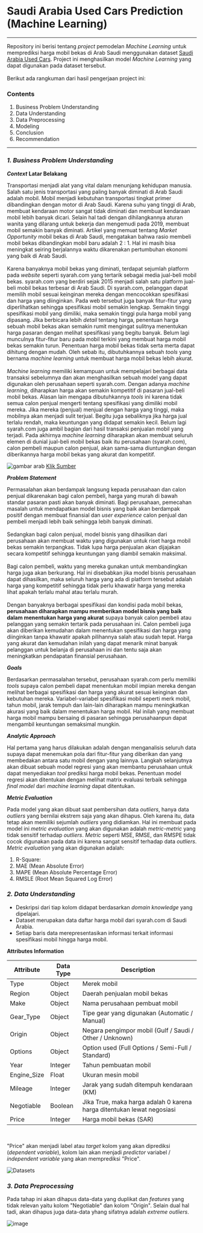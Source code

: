 # Saudi Arabia Used Cars Prediction (Machine Learning) 
****

Repository ini berisi tentang *project* pemodelan *Machine Learning* untuk memprediksi harga mobil bekas di Arab Saudi menggunakan dataset [Saudi Arabia Used Cars](https://www.kaggle.com/datasets/turkibintalib/saudi-arabia-used-cars-dataset?select=UsedCarsSA_Clean_EN.csv). Project ini menghasilkan model *Machine Learning* yang dapat digunakan pada dataset tersebut.<br> <br>
Berikut ada rangkuman dari hasil pengerjaan project ini:

### **Contents**

1. Business Problem Understanding
2. Data Understanding
3. Data Preprocessing
4. Modeling
5. Conclusion
6. Recommendation

****

### ***1. Business Problem Understanding***

***Context***
**Latar Belakang**

Transportasi menjadi alat yang vital dalam menunjang kehidupan manusia. Salah satu jenis transportasi yang paling banyak diminati di Arab Saudi adalah mobil. Mobil menjadi kebutuhan transportasi tingkat primer dibandingkan dengan motor di Arab Saudi. Karena suhu yang tinggi di Arab, membuat kendaraan motor sangat tidak diminati dan membuat kendaraan mobil lebih banyak dicari. Selain hal tadi dengan dihilangkannya aturan wanita yang dilarang untuk bekerja dan mengemudi pada 2019, membuat mobil semakin banyak diminati. Artikel yang memuat tentang *Market Opportunity* mobil bekas di Arab Saudi, mengatakan bahwa rasio membeli mobil bekas dibandingkan mobil baru adalah 2 : 1. Hal ini masih bisa meningkat seiring berjalannya waktu dikarenakan pertumbuhan ekonomi yang baik di Arab Saudi.
<br>
<br>
Karena banyaknya mobil bekas yang diminati, terdapat sejumlah platform pada *website* seperti syarah.com yang tertarik sebagai media jual-beli mobil bekas. syarah.com yang berdiri sejak 2015 menjadi salah satu platform jual-beli mobil bekas terbesar di Arab Saudi. Di syarah.com, pelanggan dapat memilih mobil sesuai keinginan mereka dengan mencocokkan spesifikasi dan harga yang diinginkan. Pada web tersebut juga banyak fitur-fitur yang diperlihatkan sehingga spesifikasi mobil semakin lengkap. Semakin tinggi spesifikasi mobil yang dimiliki, maka semakin tinggi pula harga mobil yang dipasang. JIka berbicara lebih *detail* tentang harga, penentuan harga sebuah mobil bekas akan semakin rumit mengingat sulitnya menentukan harga pasaran dengan melihat spesifikasi yang begitu banyak. Belum lagi munculnya fitur-fitur baru pada mobil terkini yang membuat harga mobil bekas semakin turun. Penentuan harga mobil bekas tidak serta merta dapat dihitung dengan mudah. Oleh sebab itu, dibutuhkannya sebuah *tools* yang bernama *machine learning* untuk membuat harga mobil bekas lebih akurat.
<br>
<br>
*Machine learning* memiliki kemampuan untuk mempelajari berbagai data transaksi sebelumnya dan akan menghasilkan sebuah model yang dapat digunakan oleh perusahaan seperti syarah.com. Dengan adanya *machine learning*, diharapkan harga akan semakin kompetitif di pasaran jual-beli mobil bekas. Alasan lain mengapa dibutuhkannya *tools* ini karena tidak semua calon penjual mengerti tentang spesifikasi yang dimiliki mobil mereka. Jika mereka (penjual) menjual dengan harga yang tinggi, maka mobilnya akan menjadi sulit terjual. Begitu juga sebaliknya jika harga jual terlalu rendah, maka keuntungan yang didapat semakin kecil. Belum lagi syarah.com juga ambil bagian dari hasil transaksi penjualan mobil yang terjadi. Pada akhirnya *machine learning* diharapkan akan membuat seluruh elemen di dunial jual-beli mobil bekas baik itu perusahaan (syarah.com), calon pembeli maupun calon penjual, akan sama-sama diuntungkan dengan diberikannya harga mobil bekas yang akurat dan kompetitif.

![gambar arab](https://media.architecturaldigest.in/wp-content/uploads/2019/05/saudi-saudi-arabia-residency-permanent-residence-expats.jpg)
[Klik Sumber](https://media.architecturaldigest.in/wp-content/uploads/2019/05/saudi-saudi-arabia-residency-permanent-residence-expats.jpg)

***Problem Statement***

Permasalahan akan berdampak langsung kepada perusahaan dan calon penjual dikarenakan bagi calon pembeli, harga yang murah di bawah standar pasaran pasti akan banyak diminati. Bagi perusahaan, pemecahan masalah untuk mendapatkan model bisnis yang baik akan berdampak positif dengan membuat finansial dan *user experience* calon penjual dan pembeli menjadi lebih baik sehingga lebih banyak diminati.
<br>
<br>
Sedangkan bagi calon penjual, model bisnis yang dihasilkan dari perusahaan akan membuat waktu yang digunakan untuk riset harga mobil bekas semakin terpangkas. Tidak lupa harga penjualan akan dijajakan secara kompetitif sehingga keuntungan yang diambil semakin maksimal.
<br>
<br>
Bagi calon pembeli, waktu yang mereka gunakan untuk membandingkan harga juga akan berkurang. Hal ini disebabkan jika model bisnis perusahaan dapat dihasilkan, maka seluruh harga yang ada di platform tersebut adalah harga yang kompetitif sehingga tidak perlu khawatir harga yang mereka lihat apakah terlalu mahal atau terlalu murah.
<br>
<br>
Dengan banyaknya berbagai spesifikasi dan kondisi pada mobil bekas, **perusahaan diharapkan mampu memberikan model bisnis yang baik dalam menentukan harga yang akurat** supaya banyak calon pembeli atau pelanggan yang semakin tertarik pada perusahaan ini. Calon pembeli juga akan diberikan kemudahan dalam menentukan spesifikasi dan harga yang diinginkan tanpa khawatir apakah pilihannya salah atau sudah tepat. Harga yang akurat dan kemudahan inilah yang dapat menarik minat banyak pelanggan untuk belanja di perusahaan ini dan tentu saja akan meningkatkan pendapatan finansial perusahaan.

***Goals***

Berdasarkan permasalahan tersebut, perusahaan syarah.com perlu memiliki *tools* supaya calon pembeli dapat menentukan mobil impian mereka dengan melihat berbagai spesifikasi dan harga yang akurat sesuai keinginan dan kebutuhan mereka. Variabel-variabel spesifikasi mobil seperti merk mobil, tahun mobil, jarak tempuh dan lain-lain diharapkan mampu meningkatkan akurasi yang baik dalam menentukan harga mobil. Hal inilah yang membuat harga mobil mampu bersaing di pasaran sehingga perusahaanpun dapat mengambil keuntungan semaksimal mungkin.

***Analytic Approach***

Hal pertama yang harus dilakukan adalah dengan menganalisis seluruh data supaya dapat menemukan pola dari fitur-fitur yang diberikan dan yang membedakan antara satu mobil dengan yang lainnya. Langkah selanjutnya akan dibuat sebuah model regresi yang akan membantu perusahaan untuk dapat menyediakan *tool* prediksi harga mobil bekas. Penentuan model regresi akan ditentukan dengan melihat matrix evaluasi terbaik sehingga *final model* dari *machine learning* dapat ditentukan.

***Metric Evaluation***

Pada model yang akan dibuat saat pembersihan data *outliers*, hanya data *outliers* yang bernilai ekstrem saja yang akan dihapus. Oleh karena itu, data tetap akan memiliki sejumlah *outliers* yang didiamkan. Hal ini membuat pada model ini *metric evaluation* yang akan digunakan adalah *metric-metric* yang tidak sensitif terhadap *outliers*. *Metric* seperti MSE, RMSE, dan RMSPE tidak cocok digunakan pada data ini karena sangat sensitif terhadap data *outliers*. *Metric evaluation* yang akan digunakan adalah:

1. R-Square:
2. MAE (Mean Absolute Error)
3. MAPE (Mean Absolute Percentage Error)
4. RMSLE (Root Mean Squared Log Error)

### ***2. Data Understanding***

- Deskripsi dari tiap kolom didapat berdasarkan *domain knowledge* yang dipelajari.
- Dataset merupakan data daftar harga mobil dari syarah.com di Saudi Arabia.
- Setiap baris data merepresentasikan informasi terkait informasi spesifikasi mobil hingga harga mobil.

**Attributes Information**

| **Attribute** | **Data Type** | **Description** |
| --- | --- | --- |
| Type | Object | Merek mobil |
| Region | Object | Daerah penjualan mobil bekas |
| Make | Object | Nama perusahaan pembuat mobil |
| Gear_Type | Object | Tipe gear yang digunakan (Automatic / Manual) |
| Origin | Object | Negara pengimpor mobil (Gulf / Saudi / Other / Unknown) |
| Options | Object | Option used (Full Options / Semi-Full / Standard) |
| Year | Integer | Tahun pembuatan mobil |
| Engine_Size | Float | Ukuran mesin mobil |
| Mileage | Integer | Jarak yang sudah ditempuh kendaraan (KM) |
| Negotiable | Boolean | Jika True, maka harga adalah 0 karena harga ditentukan lewat negosiasi |
| Price | Integer | Harga mobil bekas (SAR) |

<br>

"Price" akan menjadi label atau *target* kolom yang akan diprediksi (*dependent variable*), kolom lain akan menjadi *predictor* variabel / *independent variable* yang akan memprediksi "Price".

![Datasets](https://user-images.githubusercontent.com/107677479/188270650-66c9d222-015e-4f66-9d10-ce6d882f3937.PNG)

### ***3. Data Preprocessing***

Pada tahap ini akan dihapus data-data yang duplikat dan *features* yang tidak relevan yaitu kolom "Negotiable" dan kolom "Origin". Selain dual hal tadi, akan dihapus juga data-data yhang sifatnya adalah *extreme outliers*.

![image](https://user-images.githubusercontent.com/107677479/188270904-435f8db7-70a6-43fb-8b8b-7fa207869abf.png)
